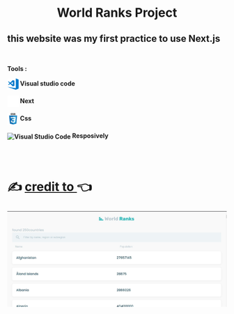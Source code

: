 

 <strong > 


  <h1 align="center"> World Ranks Project 
 

</h1> </ strong>
<strong > 
 <h2/>
 this website was my first practice to use Next.js
</h2>
</ strong>
<br>
<p> Tools :</p >

<img align="center" alt="Visual Studio Code" width="26px" src="https://raw.githubusercontent.com/github/explore/80688e429a7d4ef2fca1e82350fe8e3517d3494d/topics/visual-studio-code/visual-studio-code.png" /> Visual studio code
<br>

<img align="center" alt="react" width="26px" src="https://github.com/hesspearl/worldRank/blob/main/public/pictures/nextdotjs.svg" /> Next<br>


 <img align="center" alt="javascript" width="26px"
 src="https://raw.githubusercontent.com/github/explore/80688e429a7d4ef2fca1e82350fe8e3517d3494d/topics/css/css.png" /> Css<br>
<br>
<img align="center" alt="Visual Studio Code" width="26px" src="https://img.stackshare.io/service/12244/responsivel.png" /> Resposively
<br>


<br>
<br>

<h1>


✍️ [credit to ](https://www.youtube.com/watch?v=v8o9iJU5hEA&t=2609s)👈
</h1>

  <p align="center" >

  <img align="center" src="https://github.com/hesspearl/worldRank/blob/main/public/pictures/home.jpg"/>
  </p>
 
 <br>

 
 
